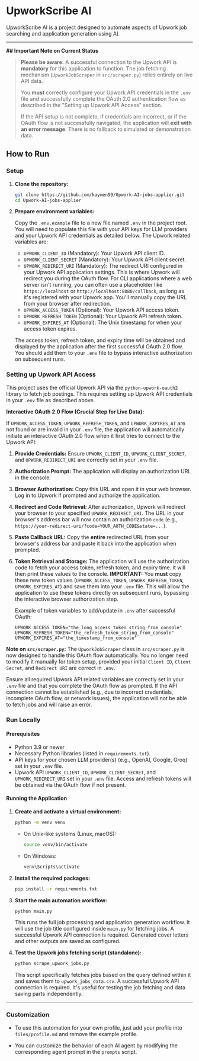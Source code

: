 # UpworkScribe AI

UpworkScribe AI is a project designed to automate aspects of Upwork job searching and application generation using AI.

---
**## Important Note on Current Status**
> **Please be aware:** A successful connection to the Upwork API is **mandatory** for this application to function. The job fetching mechanism (`UpworkJobScraper` in `src/scraper.py`) relies entirely on live API data.
>
> You **must** correctly configure your Upwork API credentials in the `.env` file and successfully complete the OAuth 2.0 authentication flow as described in the "Setting up Upwork API Access" section.
>
> If the API setup is not complete, if credentials are incorrect, or if the OAuth flow is not successfully navigated, the application will **exit with an error message**. There is no fallback to simulated or demonstration data.

## How to Run

### Setup

1. **Clone the repository:**

   ```sh
   git clone https://github.com/kaymen99/Upwork-AI-jobs-applier.git
   cd Upwork-AI-jobs-applier
   ```

2. **Prepare environment variables:**

   Copy the `.env.example` file to a new file named `.env` in the project root. You will need to populate this file with your API keys for LLM providers and your Upwork API credentials as detailed below. The Upwork related variables are:
   *   `UPWORK_CLIENT_ID` (Mandatory): Your Upwork API client ID.
   *   `UPWORK_CLIENT_SECRET` (Mandatory): Your Upwork API client secret.
   *   `UPWORK_REDIRECT_URI` (Mandatory): The redirect URI configured in your Upwork API application settings. This is where Upwork will redirect you during the OAuth flow. For CLI applications where a web server isn't running, you can often use a placeholder like `https://localhost` or `http://localhost:8080/callback`, as long as it's registered with your Upwork app. You'll manually copy the URL from your browser after redirection.
   *   `UPWORK_ACCESS_TOKEN` (Optional): Your Upwork API access token.
   *   `UPWORK_REFRESH_TOKEN` (Optional): Your Upwork API refresh token.
   *   `UPWORK_EXPIRES_AT` (Optional): The Unix timestamp for when your access token expires.

   The access token, refresh token, and expiry time will be obtained and displayed by the application after the first successful OAuth 2.0 flow. You should add them to your `.env` file to bypass interactive authorization on subsequent runs.

### Setting up Upwork API Access

This project uses the official Upwork API via the `python-upwork-oauth2` library to fetch job postings. This requires setting up Upwork API credentials in your `.env` file as described above.

**Interactive OAuth 2.0 Flow (Crucial Step for Live Data):**

If `UPWORK_ACCESS_TOKEN`, `UPWORK_REFRESH_TOKEN`, and `UPWORK_EXPIRES_AT` are not found or are invalid in your `.env` file, the application will automatically initiate an interactive OAuth 2.0 flow when it first tries to connect to the Upwork API:

1.  **Provide Credentials:** Ensure `UPWORK_CLIENT_ID`, `UPWORK_CLIENT_SECRET`, and `UPWORK_REDIRECT_URI` are correctly set in your `.env` file.
2.  **Authorization Prompt:** The application will display an authorization URL in the console.
3.  **Browser Authorization:** Copy this URL and open it in your web browser. Log in to Upwork if prompted and authorize the application.
4.  **Redirect and Code Retrieval:** After authorization, Upwork will redirect your browser to your specified `UPWORK_REDIRECT_URI`. The URL in your browser's address bar will now contain an authorization `code` (e.g., `https://your-redirect-uri/?code=YOUR_AUTH_CODE&state=...`).
5.  **Paste Callback URL:** Copy the **entire** redirected URL from your browser's address bar and paste it back into the application when prompted.
6.  **Token Retrieval and Storage:** The application will use the authorization code to fetch your access token, refresh token, and expiry time. It will then print these values to the console.
    **IMPORTANT:** You **must** copy these new token values (`UPWORK_ACCESS_TOKEN`, `UPWORK_REFRESH_TOKEN`, `UPWORK_EXPIRES_AT`) and save them into your `.env` file. This will allow the application to use these tokens directly on subsequent runs, bypassing the interactive browser authorization step.

    Example of token variables to add/update in `.env` after successful OAuth:
    ```env
    UPWORK_ACCESS_TOKEN="the_long_access_token_string_from_console"
    UPWORK_REFRESH_TOKEN="the_refresh_token_string_from_console"
    UPWORK_EXPIRES_AT="the_timestamp_from_console" 
    ```

**Note on `src/scraper.py`:** The `UpworkJobScraper` class in `src/scraper.py` is now designed to handle this OAuth flow automatically. You no longer need to modify it manually for token setup, provided your initial `Client ID`, `Client Secret`, and `Redirect URI` are correct in `.env`.

Ensure all required Upwork API related variables are correctly set in your `.env` file and that you complete the OAuth flow as prompted. If the API connection cannot be established (e.g., due to incorrect credentials, incomplete OAuth flow, or network issues), the application will not be able to fetch jobs and will raise an error.

### Run Locally

#### Prerequisites

- Python 3.9 or newer
- Necessary Python libraries (listed in `requirements.txt`).
- API keys for your chosen LLM provider(s) (e.g., OpenAI, Google, Groq) set in your `.env` file.
- Upwork API `UPWORK_CLIENT_ID`, `UPWORK_CLIENT_SECRET`, and `UPWORK_REDIRECT_URI` set in your `.env` file. Access and refresh tokens will be obtained via the OAuth flow if not present.

#### Running the Application

1. **Create and activate a virtual environment:**

   ```sh
   python -m venv venv
   ```
   *   On Unix-like systems (Linux, macOS):
       ```sh
       source venv/bin/activate
       ```
   *   On Windows:
       ```sh
       venv\Scripts\activate
       ```

2. **Install the required packages:**

   ```sh
   pip install -r requirements.txt
   ```

3. **Start the main automation workflow:**

   ```sh
   python main.py
   ```
   This runs the full job processing and application generation workflow. It will use the job title configured inside `main.py` for fetching jobs. A successful Upwork API connection is required. Generated cover letters and other outputs are saved as configured.

4. **Test the Upwork jobs fetching script (standalone):**

   ```sh
   python scrape_upwork_jobs.py
   ```
   This script specifically fetches jobs based on the query defined within it and saves them to `upwork_jobs_data.csv`. A successful Upwork API connection is required. It's useful for testing the job fetching and data saving parts independently.

---

### Customization

- To use this automation for your own profile, just add your profile into `files/profile.md` and remove the example profile.

- You can customize the behavior of each AI agent by modifying the corresponding agent prompt in the `prompts` script.
